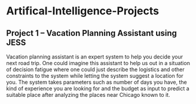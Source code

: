 # Artifical-Intelligence-Projects

## Project 1 – Vacation Planning Assistant using JESS 
Vacation planning assistant is an expert system to help you decide your next road trip. One could imagine this assistant to help us out in a situation of decision fatigue where one could just describe the logistics and other constraints to the system while letting the system suggest a location for you. 
The system takes parameters such as number of days you have, the kind of experience you are looking for and the budget as input to predict a suitable place after analyzing the places near Chicago known to it.


